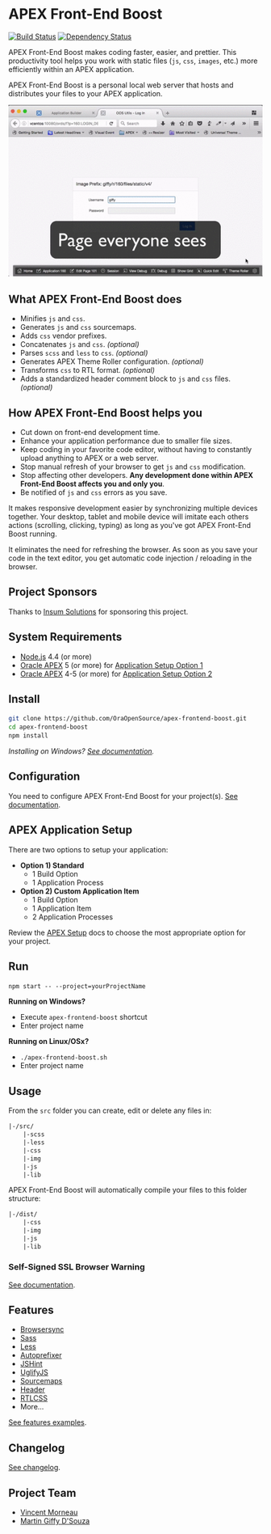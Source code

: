 # APEX Front-End Boost

[![Build Status](https://travis-ci.org/OraOpenSource/apex-frontend-boost.svg?branch=master)](https://travis-ci.org/OraOpenSource/apex-frontend-boost)
[![Dependency Status](https://david-dm.org/OraOpenSource/apex-frontend-boost.svg)](https://david-dm.org/OraOpenSource/apex-frontend-boost)

APEX Front-End Boost makes coding faster, easier, and prettier. This productivity tool helps you work with static files (`js`, `css`, `images`, etc.) more efficiently within an APEX application.

APEX Front-End Boost is a personal local web server that hosts and distributes your files to your APEX application.

![demo](/media/demo-main.gif)

## What APEX Front-End Boost does
- Minifies `js` and `css`.
- Generates  `js` and `css` sourcemaps.
- Adds `css` vendor prefixes.
- Concatenates `js` and `css`. *(optional)*
- Parses `scss` and `less` to `css`. *(optional)*
- Generates APEX Theme Roller configuration. *(optional)*
- Transforms `css` to RTL format. *(optional)*
- Adds a standardized header comment block to `js` and `css` files. *(optional)*

## How APEX Front-End Boost helps you
- Cut down on front-end development time.
- Enhance your application performance due to smaller file sizes.
- Keep coding in your favorite code editor, without having to constantly upload anything to APEX or a web server.
- Stop manual refresh of your browser to get `js` and `css` modification.
- Stop affecting other developers. **Any development done within APEX Front-End Boost affects you and only you**.
- Be notified of `js` and `css` errors as you save.

It makes responsive development easier by synchronizing multiple devices together. Your desktop, tablet and mobile device will imitate each others actions (scrolling, clicking, typing) as long as you've got APEX Front-End Boost running.

It eliminates the need for refreshing the browser. As soon as you save your code in the text editor, you get automatic code injection / reloading in the browser.

## Project Sponsors
Thanks to [Insum Solutions](http://insum.ca/) for sponsoring this project.

## System Requirements
- [Node.js](https://nodejs.org) 4.4 (or more)
- [Oracle APEX](https://apex.oracle.com) 5 (or more) for [Application Setup Option 1](/docs/apex-setup.md)
- [Oracle APEX](https://apex.oracle.com) 4-5 (or more) for [Application Setup Option 2](/docs/apex-setup.md)

## Install
```bash
git clone https://github.com/OraOpenSource/apex-frontend-boost.git
cd apex-frontend-boost
npm install
```

*Installing on Windows? [See documentation](/docs/windows.md).*

## Configuration
You need to configure APEX Front-End Boost for your project(s). [See documentation](/docs/config.json.md).

## APEX Application Setup
There are two options to setup your application:
- **Option 1) Standard**
    - 1 Build Option
    - 1 Application Process
- **Option 2) Custom Application Item**
    - 1 Build Option
    - 1 Application Item
    - 2 Application Processes

Review the [APEX Setup](/docs/apex-setup.md) docs to choose the most appropriate option for your project.

## Run
`npm start -- --project=yourProjectName`

**Running on Windows?**
- Execute `apex-frontend-boost` shortcut
- Enter project name

**Running on Linux/OSx?**
- `./apex-frontend-boost.sh`
- Enter project name

## Usage
From the `src` folder you can create, edit or delete any files in:
```
|-/src/
	|-scss
	|-less
    |-css
    |-img
    |-js
    |-lib
```

APEX Front-End Boost will automatically compile your files to this folder structure:
```
|-/dist/
    |-css
    |-img
    |-js
    |-lib
```

### Self-Signed SSL Browser Warning
[See documentation](/docs/ssl-warning.md).

## Features
- [Browsersync](http://www.browsersync.io/)
- [Sass](http://sass-lang.com/)
- [Less](http://lesscss.org/)
- [Autoprefixer](https://github.com/postcss/autoprefixer)
- [JSHint](http://jshint.com/)
- [UglifyJS](https://github.com/terinjokes/gulp-uglify)
- [Sourcemaps](https://www.npmjs.com/package/gulp-sourcemaps)
- [Header](https://github.com/tracker1/gulp-header)
- [RTLCSS](https://github.com/MohammadYounes/rtlcss)
- More...

[See features examples](/docs/examples.md).

## Changelog
[See changelog](changelog.md).

## Project Team
- [Vincent Morneau](https://github.com/vincentmorneau)
- [Martin Giffy D'Souza](https://github.com/martindsouza)

